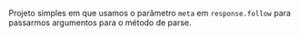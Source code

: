 Projeto simples em que usamos o parâmetro `meta` em `response.follow` para passarmos argumentos para o método de parse.